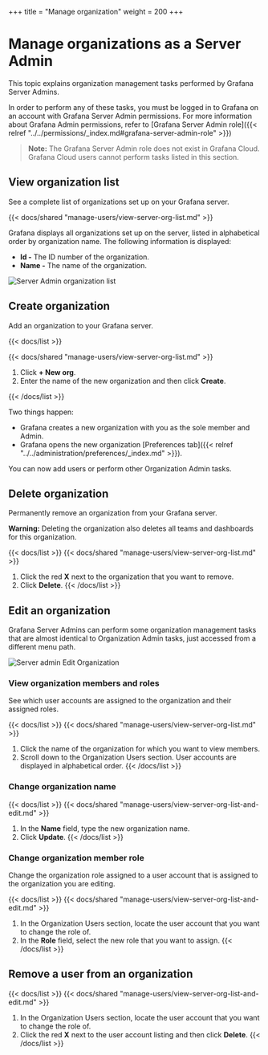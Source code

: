 +++
title = "Manage organization"
weight = 200
+++

# Manage organizations as a Server Admin

This topic explains organization management tasks performed by Grafana Server Admins.

In order to perform any of these tasks, you must be logged in to Grafana on an account with Grafana Server Admin permissions. For more information about Grafana Admin permissions, refer to [Grafana Server Admin role]({{< relref "../../permissions/_index.md#grafana-server-admin-role" >}})

> **Note:** The Grafana Server Admin role does not exist in Grafana Cloud. Grafana Cloud users cannot perform tasks listed in this section.

## View organization list

See a complete list of organizations set up on your Grafana server.

{{< docs/shared "manage-users/view-server-org-list.md" >}}

Grafana displays all organizations set up on the server, listed in alphabetical order by organization name. The following information is displayed:

- **Id -** The ID number of the organization.
- **Name -** The name of the organization.

![Server Admin organization list](/static/img/docs/manage-users/server-org-list-7-3.png)

## Create organization

Add an organization to your Grafana server.

{{< docs/list >}}

{{< docs/shared "manage-users/view-server-org-list.md" >}}

1. Click **+ New org**.
1. Enter the name of the new organization and then click **Create**.

{{< /docs/list >}}

Two things happen:

- Grafana creates a new organization with you as the sole member and Admin.
- Grafana opens the new organization [Preferences tab]({{< relref "../../administration/preferences/_index.md" >}}).

You can now add users or perform other Organization Admin tasks.

## Delete organization

Permanently remove an organization from your Grafana server.

**Warning:** Deleting the organization also deletes all teams and dashboards for this organization.

{{< docs/list >}}
{{< docs/shared "manage-users/view-server-org-list.md" >}}

1. Click the red **X** next to the organization that you want to remove.
1. Click **Delete**.
   {{< /docs/list >}}

## Edit an organization

Grafana Server Admins can perform some organization management tasks that are almost identical to Organization Admin tasks, just accessed from a different menu path.

![Server admin Edit Organization](/static/img/docs/manage-users/server-admin-edit-org-7-3.png)

### View organization members and roles

See which user accounts are assigned to the organization and their assigned roles.

{{< docs/list >}}
{{< docs/shared "manage-users/view-server-org-list.md" >}}

1. Click the name of the organization for which you want to view members.
1. Scroll down to the Organization Users section. User accounts are displayed in alphabetical order.
   {{< /docs/list >}}

### Change organization name

{{< docs/list >}}
{{< docs/shared "manage-users/view-server-org-list-and-edit.md" >}}

1. In the **Name** field, type the new organization name.
1. Click **Update**.
   {{< /docs/list >}}

### Change organization member role

Change the organization role assigned to a user account that is assigned to the organization you are editing.

{{< docs/list >}}
{{< docs/shared "manage-users/view-server-org-list-and-edit.md" >}}

1. In the Organization Users section, locate the user account that you want to change the role of.
1. In the **Role** field, select the new role that you want to assign.
   {{< /docs/list >}}

## Remove a user from an organization

{{< docs/list >}}
{{< docs/shared "manage-users/view-server-org-list-and-edit.md" >}}

1. In the Organization Users section, locate the user account that you want to change the role of.
1. Click the red **X** next to the user account listing and then click **Delete**.
   {{< /docs/list >}}
